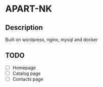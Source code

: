 # APART-NK

## Description
Built on wordpress, nginx, mysql and docker

## TODO
- [ ] Homepage
- [ ] Catalog page
- [ ] Contacts page